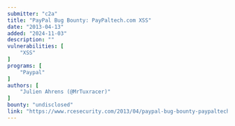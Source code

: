 ```yaml
---
submitter: "c2a"
title: "PayPal Bug Bounty: PayPaltech.com XSS"
date: "2013-04-13"
added: "2024-11-03"
description: ""
vulnerabilities: [
    "XSS"
]
programs: [
    "Paypal"
]
authors: [
    "Julien Ahrens (@MrTuxracer)"
]
bounty: "undisclosed"
link: "https://www.rcesecurity.com/2013/04/paypal-bug-bounty-paypaltech-com-xss/"
---
```




